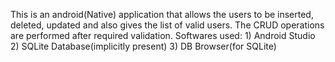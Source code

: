 This is an android(Native) application that allows the users to be inserted, deleted, updated and also gives the list of valid users. The CRUD operations are performed after required validation. 
Softwares used: 1) Android Studio
                2) SQLite Database(implicitly present)
                3) DB Browser(for SQLite)
